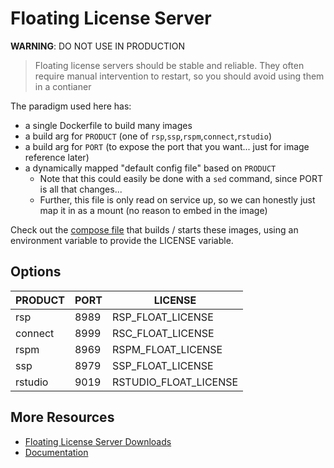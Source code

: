 # Floating License Server

**WARNING**: DO NOT USE IN PRODUCTION

> Floating license servers should be stable and reliable. They often require
> manual intervention to restart, so you should avoid using them in a contianer

The paradigm used here has:
 - a single Dockerfile to build many images
 - a build arg for `PRODUCT` (one of `rsp`,`ssp`,`rspm`,`connect`,`rstudio`)
 - a build arg for `PORT` (to expose the port that you want... just for image
   reference later)
 - a dynamically mapped "default config file" based on `PRODUCT`
     - Note that this could easily be done with a `sed` command, since PORT is
       all that changes...
     - Further, this file is only read on service up, so we can honestly just
       map it in as a mount (no reason to embed in the image)

Check out the [compose file](docker-compose.yml) that builds / starts
these images, using an environment variable to provide the LICENSE variable.

## Options

| PRODUCT | PORT | LICENSE               |
|---------|------|-----------------------|
| rsp     | 8989 | RSP\_FLOAT\_LICENSE     |
| connect | 8999 | RSC\_FLOAT\_LICENSE |
| rspm    | 8969 | RSPM\_FLOAT\_LICENSE    |
| ssp     | 8979 | SSP\_FLOAT\_LICENSE     |
| rstudio | 9019 | RSTUDIO\_FLOAT\_LICENSE |

## More Resources

- [Floating License Server Downloads](https://www.rstudio.com/floating-license-servers/)
- [Documentation](https://support.rstudio.com/hc/en-us/articles/115011574507-Floating-Licenses)
